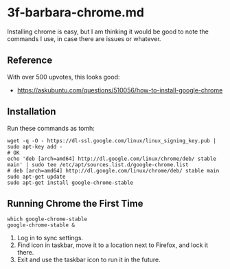 
# 3f-barbara-chrome.md

Installing chrome is easy, but I am thinking it would be good to note the commands I use, in case there are issues or whatever.

## Reference

With over 500 upvotes, this looks good:

- https://askubuntu.com/questions/510056/how-to-install-google-chrome

## Installation

Run these commands as tomh:

```
wget -q -O - https://dl-ssl.google.com/linux/linux_signing_key.pub | sudo apt-key add -
# OK
echo 'deb [arch=amd64] http://dl.google.com/linux/chrome/deb/ stable main' | sudo tee /etc/apt/sources.list.d/google-chrome.list
# deb [arch=amd64] http://dl.google.com/linux/chrome/deb/ stable main
sudo apt-get update
sudo apt-get install google-chrome-stable
```

## Running Chrome the First Time

```
which google-chrome-stable
google-chrome-stable &
```

1. Log in to sync settings.
2. Find icon in taskbar, move it to a location next to Firefox, and lock it there.
3. Exit and use the taskbar icon to run it in the future.


